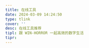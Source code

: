 ```yaml
---
title: 在线工具
date: 2024-03-09 14:24:50
type: tlink
cover: ''
desc: 在线工具推荐
tipl: 跟 WIN-HORROR 一起高效的数字生活
tipr:
---
```

